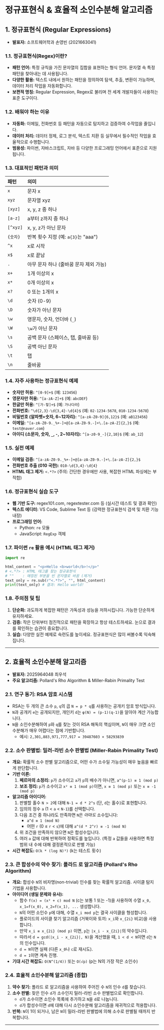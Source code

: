 # 정규표현식 & 효율적 소인수분해 알고리즘

## 1. 정규표현식 (Regular Expressions)

*   **발표자:** 소프트웨어학과 손영빈 (2021663041)

### 1.1. 정규표현식(Regex)이란?

*   **패턴 언어:** 특정 규칙을 가진 문자열의 집합을 표현하는 형식 언어. 문자열 속 특정 패턴을 찾아내는 데 사용됩니다.
*   **다양한 활용:** 텍스트 내에서 원하는 패턴을 정의하여 탐색, 추출, 변환이 가능하며, 데이터 처리 작업을 자동화합니다.
*   **보편적 명칭:** Regular Expression, Regex로 불리며 전 세계 개발자들이 사용하는 표준 도구이다.

### 1.2. 배워야 하는 이유

*   **자동화:** 이메일, 전화번호 등 패턴을 자동으로 탐지하고 검증하여 수작업을 줄입니다.
*   **데이터 처리:** 데이터 정제, 로그 분석, 텍스트 치환 등 실무에서 필수적인 작업을 효율적으로 수행합니다.
*   **범용성:** 파이썬, 자바스크립트, 자바 등 다양한 프로그래밍 언어에서 표준으로 지원됩니다.

### 1.3. 대표적인 패턴과 의미

| 패턴        | 의미                                  |
| :---------- | :------------------------------------ |
| `x`         | 문자 x                                |
| `xyz`       | 문자열 xyz                            |
| `[xyz]`     | x, y, z 중 하나                       |
| `[a-z]`     | a부터 z까지 중 하나                   |
| `[^xyz]`    | x, y, z가 아닌 문자                   |
| `{숫자}`    | 반복 횟수 지정 (예: `a{3}`는 "aaa")   |
| `^x`        | x로 시작                              |
| `x$`        | x로 끝남                              |
| `.`         | 아무 문자 하나 (줄바꿈 문자 제외 가능) |
| `x+`        | 1개 이상의 x                          |
| `x*`        | 0개 이상의 x                          |
| `x?`        | 0 또는 1개의 x                        |
| `\d`        | 숫자 (0-9)                            |
| `\D`        | 숫자가 아닌 문자                      |
| `\w`        | 영문자, 숫자, 언더바 (`_`)            |
| `\W`        | `\w`가 아닌 문자                      |
| `\s`        | 공백 문자 (스페이스, 탭, 줄바꿈 등)   |
| `\S`        | 공백 아닌 문자                        |
| `\t`        | 탭                                    |
| `\n`        | 줄바꿈                                |

### 1.4. 자주 사용하는 정규표현식 예제

*   **숫자만 허용:** `^[0-9]+$` (예: `123456`)
*   **영문자만 허용:** `^[a-zA-Z]+$` (예: `abcDEF`)
*   **한글만 허용:** `^[가-힣]+$` (예: `가나다라`)
*   **전화번호:** `^\d{2,3}-\d{3,4}-\d{4}$` (예: `02-1234-5678`, `010-1234-5678`)
*   **비밀번호 (알파벳+숫자, 6~12자리):** `^[a-zA-Z0-9]{6,12}$` (예: `aB123456`)
*   **이메일:** `^[a-zA-Z0-9._%+-]+@[a-zA-Z0-9.-]+\.[a-zA-Z]{2,}$` (예: `test@naver.com`)
*   **아이디 (소문자, 숫자, `_`, `-`, 2~10자리):** `^[a-z0-9_-]{2,10}$` (예: `ab_12`)

### 1.5. 실전 예제

*   **이메일 검증:** `^[a-zA-Z0-9._%+-]+@[a-zA-Z0-9.-]+\.[a-zA-Z]{2,}$`
*   **전화번호 추출 (010 국한):** `010-\d{3,4}-\d{4}`
*   **HTML 태그 제거:** `<.*?>` (주의: 간단한 경우에만 사용, 복잡한 HTML 파싱에는 부적합)

### 1.6. 정규표현식 실습 도구

*   **웹 기반 도구:** regex101.com, regextester.com 등 (실시간 테스트 및 결과 확인)
*   **텍스트 에디터:** VS Code, Sublime Text 등 (강력한 정규표현식 검색 및 치환 기능 내장)
*   **프로그래밍 언어:**
    *   Python: `re` 모듈
    *   JavaScript: `RegExp` 객체

### 1.7. 파이썬 `re` 활용 예시 (HTML 태그 제거)

```python
import re

html_content = "<p>Hello <b>world</b>!</p>"
# <.*?> : HTML 태그를 찾는 정규표현식
# ""    : 매칭된 부분을 빈 문자열로 바꿈 (제거)
text_only = re.sub(r"<.*?>", "", html_content)
print(text_only) # 결과: Hello world!
```

### 1.8. 주의점 및 팁

1.  **단순화:** 과도하게 복잡한 패턴은 가독성과 성능을 저하시킵니다. 가능한 단순하게 유지하세요.
2.  **검증:** 작은 단위부터 점진적으로 패턴을 확장하고 항상 테스트하세요. 눈으로 결과를 확인하는 습관이 중요합니다.
3.  **실습:** 다양한 실전 예제로 숙련도를 높이세요. 정규표현식은 많이 써볼수록 익숙해집니다.

---

## 2. 효율적 소인수분해 알고리즘

*   **발표자:** 2025964048 최우석
*   **주요 알고리즘:** Pollard's Rho Algorithm & Miller-Rabin Primality Test

### 2.1. 연구 동기: RSA 암호 시스템

*   RSA는 두 개의 큰 소수 `p`, `q`의 곱 `N = p * q`를 사용하는 공개키 암호 방식입니다.
*   `N`과 공개키 `e`는 공개되지만, 개인키 `d`는 `φ(N) = (p-1)(q-1)`을 알아야 계산 가능합니다.
*   `N`을 소인수분해하여 `p`와 `q`를 찾는 것이 RSA 해독의 핵심이며, `N`이 매우 크면 소인수분해가 매우 어렵다는 점에 기반합니다.
    *   예시: `2,301,883,971,777,917 = 39487603 × 58293839`

### 2.2. 소수 판별법: 밀러-라빈 소수 판별법 (Miller-Rabin Primality Test)

*   **개요:** 확률적 소수 판별 알고리즘으로, 어떤 수가 소수일 가능성이 매우 높음을 빠르게 판단합니다.
*   **기반 이론:**
    1.  **페르마의 소정리:** `p`가 소수이고 `a`가 `p`의 배수가 아니면, `a^(p-1) ≡ 1 (mod p)`
    2.  **보조 정리:** `p`가 소수이고 `x² ≡ 1 (mod p)`이면, `x ≡ 1 (mod p)` 또는 `x ≡ -1 (mod p)`
*   **알고리즘 아이디어:**
    1.  판별할 홀수 `N > 2`에 대해 `N-1 = d * 2^s` (단, `d`는 홀수)로 표현합니다.
    2.  임의의 정수 `a` (1 < `a` < `N-1`)를 선택합니다.
    3.  다음 조건 중 하나라도 만족하면 `N`은 *아마도* 소수입니다:
        *   `a^d ≡ 1 (mod N)`
        *   어떤 `r` (0 ≤ `r` < `s`)에 대해 `a^(d * 2^r) ≡ -1 (mod N)`
    4.  위 조건을 만족하지 않으면 `N`은 합성수입니다.
    5.  여러 `a` 값에 대해 반복하여 정확도를 높입니다. (특정 `a` 값들을 사용하면 특정 범위 내 수에 대해 결정론적으로 판별 가능)
*   **시간 복잡도:** `O(k * (log N)³)` (k는 테스트 횟수)

### 2.3. 큰 합성수의 약수 찾기: 폴라드 로 알고리즘 (Pollard's Rho Algorithm)

*   **개요:** 합성수 `N`의 비자명(non-trivial) 인수를 찾는 확률적 알고리즘. 사이클 탐지 기법을 사용합니다.
*   **아이디어 (생일 문제와 유사):**
    *   함수 `f(x) = (x² + c) mod N` (c는 보통 1 또는 -1)을 사용하여 수열 `x_0, x_1=f(x_0), x_2=f(x_1), ...` 생성합니다.
    *   `N`의 어떤 소인수 `p`에 대해, 수열 `x_i mod p`는 결국 사이클을 형성합니다.
    *   플로이드의 사이클 찾기 알고리즘 (거북이와 토끼: `x_i`와 `x_{2i}` 비교)을 사용합니다.
    *   만약 `x_i ≡ x_{2i} (mod p)` 이면, `p`는 `|x_i - x_{2i}|`의 약수입니다.
    *   따라서 `d = gcd(|x_i - x_{2i}|, N)`을 계산했을 때, `1 < d < N`이면 `d`는 `N`의 인수입니다.
    *   `d = N`이면 실패 (다른 `x_0`나 `c`로 재시도).
    *   `d = 1`이면 계속 진행.
*   **기대 시간 복잡도:** `O(N^(1/4))` 또는 `O(√p)` (p는 N의 가장 작은 소인수)

### 2.4. 효율적 소인수분해 알고리즘 (종합)

1.  **약수 찾기:** 폴라드 로 알고리즘을 사용하여 주어진 수 `N`의 인수 `d`를 찾습니다.
2.  **소수 판별:** 찾은 인수 `d`가 소수인지 밀러-라빈 소수 판별법으로 확인합니다.
    *   `d`가 소수이면 소인수 목록에 추가하고 `N`을 `d`로 나눕니다.
    *   `d`가 합성수이면 `d`에 대해 다시 소인수분해 알고리즘을 재귀적으로 적용합니다.
3.  **반복:** `N`이 1이 되거나, 남은 `N`이 밀러-라빈 판별법에 의해 소수로 판별될 때까지 반복합니다.


---
